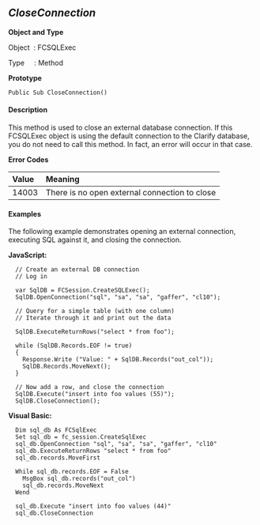 _CloseConnection_
--------------

**Object and Type**

Object  : FCSQLExec

Type     : Method

**Prototype**

```
Public Sub CloseConnection()
```

#### Description

This method is used to close an external database connection. If this FCSQLExec object is using the default connection to the Clarify database, you do not need to call this method. In fact, an error will occur in that case.

**Error Codes**

| Value | Meaning |
|:--- |:--- |
| 14003 | There is no open external connection to close |

#### Examples

The following example demonstrates opening an external connection, executing SQL against it, and closing the connection.

**JavaScript:**
```
  // Create an external DB connection
  // Log in

  var SqlDB = FCSession.CreateSQLExec();
  SqlDB.OpenConnection("sql", "sa", "sa", "gaffer", "cl10");

  // Query for a simple table (with one column)
  // Iterate through it and print out the data

  SqlDB.ExecuteReturnRows("select * from foo");

  while (SqlDB.Records.EOF != true)
  {
    Response.Write ("Value: " + SqlDB.Records("out_col"));  
    SqlDB.Records.MoveNext();
  }

  // Now add a row, and close the connection
  SqlDB.Execute("insert into foo values (55)");
  SqlDB.CloseConnection();
```

**Visual Basic:**
```
  Dim sql_db As FCSqlExec
  Set sql_db = fc_session.CreateSqlExec
  sql_db.OpenConnection "sql", "sa", "sa", "gaffer", "cl10"
  sql_db.ExecuteReturnRows "select * from foo"
  sql_db.records.MoveFirst

  While sql_db.records.EOF = False
    MsgBox sql_db.records("out_col")
    sql_db.records.MoveNext
  Wend

  sql_db.Execute "insert into foo values (44)"
  sql_db.CloseConnection
```